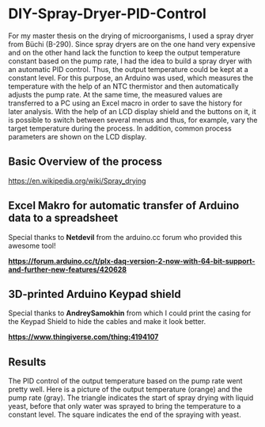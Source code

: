 # DIY-Spray-Dryer-PID-Control

For my master thesis on the drying of microorganisms, I used a spray dryer from Büchi (B-290). Since spray dryers are on the one hand very expensive and on the other hand lack the function to keep the output temperature constant based on the pump rate, I had the idea to build a spray dryer with an automatic PID control. Thus, the output temperature could be kept at a constant level. For this purpose, an Arduino was used, which measures the temperature with the help of an NTC thermistor and then automatically adjusts the pump rate. At the same time, the measured values are transferred to a PC using an Excel macro in order to save the history for later analysis. With the help of an LCD display shield and the buttons on it, it is possible to switch between several menus and thus, for example, vary the target temperature during the process. In addition, common process parameters are shown on the LCD display.


## Basic Overview of the process
https://en.wikipedia.org/wiki/Spray_drying

## Excel Makro for automatic transfer of Arduino data to a spreadsheet
Special thanks to **Netdevil** from the arduino.cc forum who provided this awesome tool!

**https://forum.arduino.cc/t/plx-daq-version-2-now-with-64-bit-support-and-further-new-features/420628**

## 3D-printed Arduino Keypad shield
Special thanks to **AndreySamokhin** from which I could print the casing for the Keypad Shield to hide the cables and make it look better.

**https://www.thingiverse.com/thing:4194107**

## Results
The PID control of the output temperature based on the pump rate went pretty well. Here is a picture of the output temperature (orange) and the pump rate (gray). The triangle indicates the start of spray drying with liquid yeast, before that only water was sprayed to bring the temperature to a constant level. The square indicates the end of the spraying with yeast.
